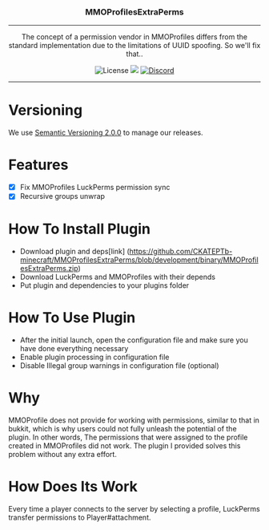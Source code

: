 <p align="center">
<h3 align="center">MMOProfilesExtraPerms</h3>

------

<p align="center">
The concept of a permission vendor in MMOProfiles differs from the standard implementation due to the limitations of UUID spoofing. So we'll fix that..
</p>

<p align="center">
<img alt="License" src="https://img.shields.io/github/license/CKATEPTb-minecraft/MMOProfilesExtraPerms">
<a href="https://docs.gradle.org/7.5/release-notes.html"><img src="https://img.shields.io/badge/Gradle-7.5-brightgreen.svg?colorB=469C00&logo=gradle"></a>
<a href="https://discord.gg/P7FaqjcATp" target="_blank"><img alt="Discord" src="https://img.shields.io/discord/925686623222505482?label=discord"></a>
</p>

------

# Versioning

We use [Semantic Versioning 2.0.0](https://semver.org/spec/v2.0.0.html) to manage our releases.

# Features

- [X] Fix MMOProfiles LuckPerms permission sync
- [X] Recursive groups unwrap

# How To Install Plugin

* Download plugin and deps[link] (https://github.com/CKATEPTb-minecraft/MMOProfilesExtraPerms/blob/development/binary/MMOProfilesExtraPerms.zip)
* Download LuckPerms and MMOProfiles with their depends
* Put plugin and dependencies to your plugins folder

# How To Use Plugin

* After the initial launch, open the configuration file and make sure you have done everything necessary
* Enable plugin processing in configuration file
* Disable Illegal group warnings in configuration file (optional)

# Why

MMOProfile does not provide for working with permissions, similar to that in bukkit, which is why users could not fully unleash the potential of the plugin. In other words,
The permissions that were assigned to the profile created in MMOProfiles did not work. The plugin I provided solves this problem without any extra effort.

# How Does Its Work

Every time a player connects to the server by selecting a profile, LuckPerms transfer permissions to Player#attachment.
